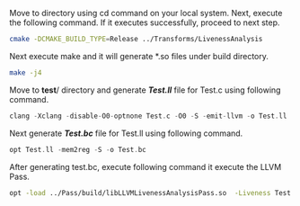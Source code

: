 Move to directory using cd command on your local system. Next, execute the following command. If it executes successfully, proceed to next step.
```bash
cmake -DCMAKE_BUILD_TYPE=Release ../Transforms/LivenessAnalysis
```
Next execute make and it will generate *.so files under build directory. 
```bash
make -j4
```
Move to **test**/ directory and generate ***Test.ll*** file for Test.c using following command. 
```c++
clang -Xclang -disable-O0-optnone Test.c -O0 -S -emit-llvm -o Test.ll
```
Next generate ***Test.bc*** file for Test.ll using following command. 
```c++
opt Test.ll -mem2reg -S -o Test.bc
```
After generating test.bc, execute following command it execute the LLVM Pass. 
```bash
opt -load ../Pass/build/libLLVMLivenessAnalysisPass.so  -Liveness Test.ll
```
